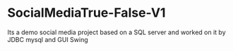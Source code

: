 # SocialMediaTrue-False-V1
Its a demo social media project based on a SQL server and worked on it by JDBC mysql and GUI Swing
